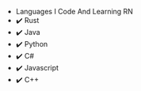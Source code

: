 - Languages I Code And Learning RN
- ✔️ Rust
- ✔️ Java
- ✔️ Python
- ✔️ C#
- ✔️ Javascript
- ✔️ C++

